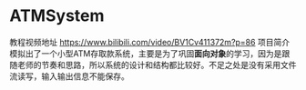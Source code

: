 
# ATMSystem
教程视频地址 https://www.bilibili.com/video/BV1Cv411372m?p=86
项目简介 模拟出了一个小型ATM存取款系统，主要是为了巩固**面向对象**的学习，因为是跟随老师的节奏和思路，所以系统的设计和结构都比较好。不足之处是没有采用文件流读写，输入输出信息不能保存。

